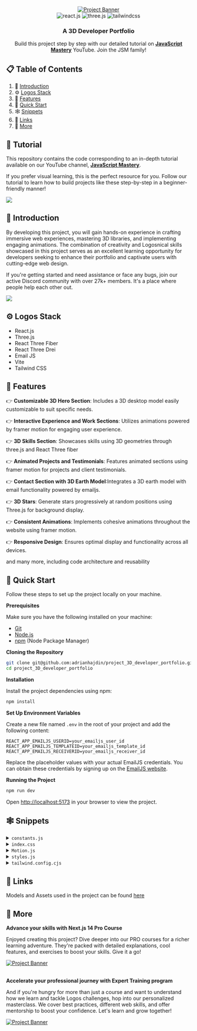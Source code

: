 <div align="center">
  <br />
    <a href="https://youtu.be/0fYi8SGA20k?feature=shared" target="_blank">
      <img src="https://github.com/adrianhajdin/project_3D_developer_portfolio/assets/151519281/4722160a-8e61-403f-a905-728feae1f7e6" alt="Project Banner">
    </a>
  <br />

  <div>
    <img src="https://img.shields.io/badge/-React_JS-black?style=for-the-badge&logoColor=white&logo=react&color=61DAFB" alt="react.js" />
    <img src="https://img.shields.io/badge/-Three_JS-black?style=for-the-badge&logoColor=white&logo=threedotjs&color=000000" alt="three.js" />
    <img src="https://img.shields.io/badge/-Tailwind_CSS-black?style=for-the-badge&logoColor=white&logo=tailwindcss&color=06B6D4" alt="tailwindcss" />
  </div>

  <h3 align="center">A 3D Developer Portfolio</h3>

   <div align="center">
     Build this project step by step with our detailed tutorial on <a href="https://www.youtube.com/@javascriptmastery/videos" target="_blank"><b>JavaScript Mastery</b></a> YouTube. Join the JSM family!
    </div>
</div>

## 📋 <a name="table">Table of Contents</a>

1. 🤖 [Introduction](#introduction)
2. ⚙️ [Logos Stack](#Logos-stack)
3. 🔋 [Features](#features)
4. 🤸 [Quick Start](#quick-start)
5. 🕸️ [Snippets](#snippets)
6. 🔗 [Links](#links)
7. 🚀 [More](#more)

## 🚨 Tutorial

This repository contains the code corresponding to an in-depth tutorial available on our YouTube channel, <a href="https://www.youtube.com/@javascriptmastery/videos" target="_blank"><b>JavaScript Mastery</b></a>.

If you prefer visual learning, this is the perfect resource for you. Follow our tutorial to learn how to build projects like these step-by-step in a beginner-friendly manner!

<a href="https://youtu.be/0fYi8SGA20k?feature=shared" target="_blank"><img src="https://github.com/sujatagunale/EasyRead/assets/151519281/1736fca5-a031-4854-8c09-bc110e3bc16d" /></a>

## <a name="introduction">🤖 Introduction</a>

By developing this project, you will gain hands-on experience in crafting immersive web experiences, mastering 3D libraries, and implementing engaging animations. The combination of creativity and Logosnical skills showcased in this project serves as an excellent learning opportunity for developers seeking to enhance their portfolio and captivate users with cutting-edge web design.

If you're getting started and need assistance or face any bugs, join our active Discord community with over 27k+ members. It's a place where people help each other out.

<a href="https://discord.com/invite/n6EdbFJ" target="_blank"><img src="https://github.com/sujatagunale/EasyRead/assets/151519281/618f4872-1e10-42da-8213-1d69e486d02e" /></a>

## <a name="Logos-stack">⚙️ Logos Stack</a>

- React.js
- Three.js
- React Three Fiber
- React Three Drei
- Email JS
- Vite
- Tailwind CSS

## <a name="features">🔋 Features</a>

👉 **Customizable 3D Hero Section**: Includes a 3D desktop model easily customizable to suit specific needs.

👉 **Interactive Experience and Work Sections**: Utilizes animations powered by framer motion for engaging user experience.

👉 **3D Skills Section**: Showcases skills using 3D geometries through three.js and React Three fiber

👉 **Animated Projects and Testimonials**: Features animated sections using framer motion for projects and client testimonials.

👉 **Contact Section with 3D Earth Model**:Integrates a 3D earth model with email functionality powered by emailjs.

👉 **3D Stars**: Generate stars progressively at random positions using Three.js for background display.

👉 **Consistent Animations**: Implements cohesive animations throughout the website using framer motion.

👉 **Responsive Design**: Ensures optimal display and functionality across all devices.

and many more, including code architecture and reusability

## <a name="quick-start">🤸 Quick Start</a>

Follow these steps to set up the project locally on your machine.

**Prerequisites**

Make sure you have the following installed on your machine:

- [Git](https://git-scm.com/)
- [Node.js](https://nodejs.org/en)
- [npm](https://www.npmjs.com/) (Node Package Manager)

**Cloning the Repository**

```bash
git clone git@github.com:adrianhajdin/project_3D_developer_portfolio.git
cd project_3D_developer_portfolio
```

**Installation**

Install the project dependencies using npm:

```bash
npm install
```

**Set Up Environment Variables**

Create a new file named `.env` in the root of your project and add the following content:

```env
REACT_APP_EMAILJS_USERID=your_emailjs_user_id
REACT_APP_EMAILJS_TEMPLATEID=your_emailjs_template_id
REACT_APP_EMAILJS_RECEIVERID=your_emailjs_receiver_id
```

Replace the placeholder values with your actual EmailJS credentials. You can obtain these credentials by signing up on the [EmailJS website](https://www.emailjs.com/).

**Running the Project**

```bash
npm run dev
```

Open [http://localhost:5173](http://localhost:5173) in your browser to view the project.

## <a name="snippets">🕸️ Snippets</a>

<details>
<summary><code>constants.js</code></summary>

```javascript
import {
	mobile,
	backend,
	creator,
	web,
	javascript,
	typescript,
	html,
	css,
	reactjs,
	redux,
	tailwind,
	nodejs,
	mongodb,
	git,
	figma,
	docker,
	meta,
	starbucks,
	tesla,
	shopify,
	carrent,
	jobit,
	tripguide,
	threejs,
} from "../assets";

export const navLinks = [
	{
		id: "about",
		title: "About",
	},
	{
		id: "work",
		title: "Work",
	},
	{
		id: "contact",
		title: "Contact",
	},
];

const services = [
	{
		title: "Web Developer",
		icon: web,
	},
	{
		title: "React Native Developer",
		icon: mobile,
	},
	{
		title: "Backend Developer",
		icon: backend,
	},
	{
		title: "Content Creator",
		icon: creator,
	},
];

const LOGOS = [
	{
		name: "HTML 5",
		icon: html,
	},
	{
		name: "CSS 3",
		icon: css,
	},
	{
		name: "JavaScript",
		icon: javascript,
	},
	{
		name: "TypeScript",
		icon: typescript,
	},
	{
		name: "React JS",
		icon: reactjs,
	},
	{
		name: "Redux Toolkit",
		icon: redux,
	},
	{
		name: "Tailwind CSS",
		icon: tailwind,
	},
	{
		name: "Node JS",
		icon: nodejs,
	},
	{
		name: "MongoDB",
		icon: mongodb,
	},
	{
		name: "Three JS",
		icon: threejs,
	},
	{
		name: "git",
		icon: git,
	},
	{
		name: "figma",
		icon: figma,
	},
	{
		name: "docker",
		icon: docker,
	},
];

const experiences = [
	{
		title: "React.js Developer",
		company_name: "Starbucks",
		icon: starbucks,
		iconBg: "#383E56",
		date: "March 2020 - April 2021",
		points: [
			"Developing and maintaining web applications using React.js and other related LOGOS.",
			"Collaborating with cross-functional teams including designers, product managers, and other developers to create high-quality products.",
			"Implementing responsive design and ensuring cross-browser compatibility.",
			"Participating in code reviews and providing constructive feedback to other developers.",
		],
	},
	{
		title: "React Native Developer",
		company_name: "Tesla",
		icon: tesla,
		iconBg: "#E6DEDD",
		date: "Jan 2021 - Feb 2022",
		points: [
			"Developing and maintaining web applications using React.js and other related LOGOS.",
			"Collaborating with cross-functional teams including designers, product managers, and other developers to create high-quality products.",
			"Implementing responsive design and ensuring cross-browser compatibility.",
			"Participating in code reviews and providing constructive feedback to other developers.",
		],
	},
	{
		title: "Web Developer",
		company_name: "Shopify",
		icon: shopify,
		iconBg: "#383E56",
		date: "Jan 2022 - Jan 2023",
		points: [
			"Developing and maintaining web applications using React.js and other related LOGOS.",
			"Collaborating with cross-functional teams including designers, product managers, and other developers to create high-quality products.",
			"Implementing responsive design and ensuring cross-browser compatibility.",
			"Participating in code reviews and providing constructive feedback to other developers.",
		],
	},
	{
		title: "Full stack Developer",
		company_name: "Meta",
		icon: meta,
		iconBg: "#E6DEDD",
		date: "Jan 2023 - Present",
		points: [
			"Developing and maintaining web applications using React.js and other related LOGOS.",
			"Collaborating with cross-functional teams including designers, product managers, and other developers to create high-quality products.",
			"Implementing responsive design and ensuring cross-browser compatibility.",
			"Participating in code reviews and providing constructive feedback to other developers.",
		],
	},
];

const testimonials = [
	{
		testimonial:
			"I thought it was impossible to make a website as beautiful as our product, but Rick proved me wrong.",
		name: "Sara Lee",
		designation: "CFO",
		company: "Acme Co",
		image: "https://randomuser.me/api/portraits/women/4.jpg",
	},
	{
		testimonial:
			"I've never met a web developer who truly cares about their clients' success like Rick does.",
		name: "Chris Brown",
		designation: "COO",
		company: "DEF Corp",
		image: "https://randomuser.me/api/portraits/men/5.jpg",
	},
	{
		testimonial:
			"After Rick optimized our website, our traffic increased by 50%. We can't thank them enough!",
		name: "Lisa Wang",
		designation: "CTO",
		company: "456 Enterprises",
		image: "https://randomuser.me/api/portraits/women/6.jpg",
	},
];

const projects = [
	{
		name: "Car Rent",
		description:
			"Web-based platform that allows users to search, book, and manage car rentals from various providers, providing a convenient and efficient solution for transportation needs.",
		tags: [
			{
				name: "react",
				color: "blue-text-gradient",
			},
			{
				name: "mongodb",
				color: "green-text-gradient",
			},
			{
				name: "tailwind",
				color: "pink-text-gradient",
			},
		],
		image: carrent,
		source_code_link: "https://github.com/",
	},
	{
		name: "Job IT",
		description:
			"Web application that enables users to search for job openings, view estimated salary ranges for positions, and locate available jobs based on their current location.",
		tags: [
			{
				name: "react",
				color: "blue-text-gradient",
			},
			{
				name: "restapi",
				color: "green-text-gradient",
			},
			{
				name: "scss",
				color: "pink-text-gradient",
			},
		],
		image: jobit,
		source_code_link: "https://github.com/",
	},
	{
		name: "Trip Guide",
		description:
			"A comprehensive travel booking platform that allows users to book flights, hotels, and rental cars, and offers curated recommendations for popular destinations.",
		tags: [
			{
				name: "nextjs",
				color: "blue-text-gradient",
			},
			{
				name: "supabase",
				color: "green-text-gradient",
			},
			{
				name: "css",
				color: "pink-text-gradient",
			},
		],
		image: tripguide,
		source_code_link: "https://github.com/",
	},
];

export { services, LOGOS, experiences, testimonials, projects };
```

</details>

<details>
<summary><code>index.css</code></summary>

```css
@import url("https://fonts.googleapis.com/css2?family=Poppins:wght@100;200;300;400;500;600;700;800;900&display=swap");

@tailwind base;
@tailwind components;
@tailwind utilities;

* {
	margin: 0;
	padding: 0;
	box-sizing: border-box;
	font-family: "Poppins", sans-serif;
	scroll-behavior: smooth;
	color-scheme: dark;
}

.hash-span {
	margin-top: -100px;
	padding-bottom: 100px;
	display: block;
}

.black-gradient {
	background: #000000; /* fallback for old browsers */
	background: -webkit-linear-gradient(
		to right,
		#434343,
		#000000
	); /* Chrome 10-25, Safari 5.1-6 */
	background: linear-gradient(
		to right,
		#434343,
		#000000
	); /* W3C, IE 10+/ Edge, Firefox 16+, Chrome 26+, Opera 12+, Safari 7+ */
}

.violet-gradient {
	background: #804dee;
	background: linear-gradient(-90deg, #804dee 0%, rgba(60, 51, 80, 0) 100%);
	background: -webkit-linear-gradient(
		-90deg,
		#804dee 0%,
		rgba(60, 51, 80, 0) 100%
	);
}

.green-pink-gradient {
	background: "#00cea8";
	background: linear-gradient(90.13deg, #00cea8 1.9%, #bf61ff 97.5%);
	background: -webkit-linear-gradient(-90.13deg, #00cea8 1.9%, #bf61ff 97.5%);
}

.orange-text-gradient {
	background: #f12711; /* fallback for old browsers */
	background: -webkit-linear-gradient(
		to top,
		#f12711,
		#f5af19
	); /* Chrome 10-25, Safari 5.1-6 */
	background: linear-gradient(
		to top,
		#f12711,
		#f5af19
	); /* W3C, IE 10+/ Edge, Firefox 16+, Chrome 26+, Opera 12+, Safari 7+ */
	-webkit-background-clip: text;
	-webkit-text-fill-color: transparent;
}

.green-text-gradient {
	background: #11998e; /* fallback for old browsers */
	background: -webkit-linear-gradient(
		to top,
		#11998e,
		#38ef7d
	); /* Chrome 10-25, Safari 5.1-6 */
	background: linear-gradient(
		to top,
		#11998e,
		#38ef7d
	); /* W3C, IE 10+/ Edge, Firefox 16+, Chrome 26+, Opera 12+, Safari 7+ */
	-webkit-background-clip: text;
	-webkit-text-fill-color: transparent;
}

.blue-text-gradient {
	/* background: -webkit-linear-gradient(#eee, #333); */
	background: #56ccf2; /* fallback for old browsers */
	background: -webkit-linear-gradient(
		to top,
		#2f80ed,
		#56ccf2
	); /* Chrome 10-25, Safari 5.1-6 */
	background: linear-gradient(
		to top,
		#2f80ed,
		#56ccf2
	); /* W3C, IE 10+/ Edge, Firefox 16+, Chrome 26+, Opera 12+, Safari 7+ */
	-webkit-background-clip: text;
	-webkit-text-fill-color: transparent;
}

.pink-text-gradient {
	background: #ec008c; /* fallback for old browsers */
	background: -webkit-linear-gradient(
		to top,
		#ec008c,
		#fc6767
	); /* Chrome 10-25, Safari 5.1-6 */
	background: linear-gradient(
		to top,
		#ec008c,
		#fc6767
	); /* W3C, IE 10+/ Edge, Firefox 16+, Chrome 26+, Opera 12+, Safari 7+ */
	-webkit-background-clip: text;
	-webkit-text-fill-color: transparent;
}

/* canvas- styles */
.canvas-loader {
	font-size: 10px;
	width: 1em;
	height: 1em;
	border-radius: 50%;
	position: relative;
	text-indent: -9999em;
	animation: mulShdSpin 1.1s infinite ease;
	transform: translateZ(0);
}

@keyframes mulShdSpin {
	0%,
	100% {
		box-shadow: 0em -2.6em 0em 0em #ffffff, 1.8em -1.8em 0 0em rgba(255, 255, 255, 0.2),
			2.5em 0em 0 0em rgba(255, 255, 255, 0.2), 1.75em 1.75em 0 0em rgba(255, 255, 255, 0.2),
			0em 2.5em 0 0em rgba(255, 255, 255, 0.2), -1.8em 1.8em 0 0em rgba(255, 255, 255, 0.2),
			-2.6em 0em 0 0em rgba(255, 255, 255, 0.5), -1.8em -1.8em 0 0em rgba(255, 255, 255, 0.7);
	}
	12.5% {
		box-shadow: 0em -2.6em 0em 0em rgba(255, 255, 255, 0.7), 1.8em -1.8em 0 0em
				#ffffff, 2.5em 0em 0 0em rgba(255, 255, 255, 0.2), 1.75em 1.75em 0 0em
				rgba(255, 255, 255, 0.2), 0em 2.5em 0 0em rgba(255, 255, 255, 0.2), -1.8em
				1.8em 0 0em rgba(255, 255, 255, 0.2),
			-2.6em 0em 0 0em rgba(255, 255, 255, 0.2), -1.8em -1.8em 0 0em rgba(255, 255, 255, 0.5);
	}
	25% {
		box-shadow: 0em -2.6em 0em 0em rgba(255, 255, 255, 0.5), 1.8em -1.8em 0 0em
				rgba(255, 255, 255, 0.7), 2.5em 0em 0 0em #ffffff, 1.75em 1.75em 0 0em
				rgba(255, 255, 255, 0.2), 0em 2.5em 0 0em rgba(255, 255, 255, 0.2), -1.8em
				1.8em 0 0em rgba(255, 255, 255, 0.2),
			-2.6em 0em 0 0em rgba(255, 255, 255, 0.2), -1.8em -1.8em 0 0em rgba(255, 255, 255, 0.2);
	}
	37.5% {
		box-shadow: 0em -2.6em 0em 0em rgba(255, 255, 255, 0.2), 1.8em -1.8em 0 0em
				rgba(255, 255, 255, 0.5), 2.5em 0em 0 0em rgba(255, 255, 255, 0.7), 1.75em
				1.75em 0 0em #ffffff, 0em 2.5em 0 0em rgba(255, 255, 255, 0.2), -1.8em
				1.8em 0 0em rgba(255, 255, 255, 0.2),
			-2.6em 0em 0 0em rgba(255, 255, 255, 0.2), -1.8em -1.8em 0 0em rgba(255, 255, 255, 0.2);
	}
	50% {
		box-shadow: 0em -2.6em 0em 0em rgba(255, 255, 255, 0.2), 1.8em -1.8em 0 0em
				rgba(255, 255, 255, 0.2), 2.5em 0em 0 0em rgba(255, 255, 255, 0.5), 1.75em
				1.75em 0 0em rgba(255, 255, 255, 0.7), 0em 2.5em 0 0em #ffffff, -1.8em
				1.8em 0 0em rgba(255, 255, 255, 0.2),
			-2.6em 0em 0 0em rgba(255, 255, 255, 0.2), -1.8em -1.8em 0 0em rgba(255, 255, 255, 0.2);
	}
	62.5% {
		box-shadow: 0em -2.6em 0em 0em rgba(255, 255, 255, 0.2), 1.8em -1.8em 0 0em
				rgba(255, 255, 255, 0.2), 2.5em 0em 0 0em rgba(255, 255, 255, 0.2), 1.75em
				1.75em 0 0em rgba(255, 255, 255, 0.5),
			0em 2.5em 0 0em rgba(255, 255, 255, 0.7), -1.8em 1.8em 0 0em #ffffff,
			-2.6em 0em 0 0em rgba(255, 255, 255, 0.2), -1.8em -1.8em 0 0em rgba(255, 255, 255, 0.2);
	}
	75% {
		box-shadow: 0em -2.6em 0em 0em rgba(255, 255, 255, 0.2), 1.8em -1.8em 0 0em
				rgba(255, 255, 255, 0.2), 2.5em 0em 0 0em rgba(255, 255, 255, 0.2), 1.75em
				1.75em 0 0em rgba(255, 255, 255, 0.2),
			0em 2.5em 0 0em rgba(255, 255, 255, 0.5), -1.8em 1.8em 0 0em rgba(255, 255, 255, 0.7),
			-2.6em 0em 0 0em #ffffff, -1.8em -1.8em 0 0em rgba(255, 255, 255, 0.2);
	}
	87.5% {
		box-shadow: 0em -2.6em 0em 0em rgba(255, 255, 255, 0.2), 1.8em -1.8em 0 0em
				rgba(255, 255, 255, 0.2), 2.5em 0em 0 0em rgba(255, 255, 255, 0.2), 1.75em
				1.75em 0 0em rgba(255, 255, 255, 0.2),
			0em 2.5em 0 0em rgba(255, 255, 255, 0.2), -1.8em 1.8em 0 0em rgba(255, 255, 255, 0.5),
			-2.6em 0em 0 0em rgba(255, 255, 255, 0.7), -1.8em -1.8em 0 0em #ffffff;
	}
}
```

</details>

<details>
<summary><code>Motion.js</code></summary>

```javascript
export const textVariant = (delay) => {
	return {
		hidden: {
			y: -50,
			opacity: 0,
		},
		show: {
			y: 0,
			opacity: 1,
			transition: {
				type: "spring",
				duration: 1.25,
				delay: delay,
			},
		},
	};
};

export const fadeIn = (direction, type, delay, duration) => {
	return {
		hidden: {
			x: direction === "left" ? 100 : direction === "right" ? -100 : 0,
			y: direction === "up" ? 100 : direction === "down" ? -100 : 0,
			opacity: 0,
		},
		show: {
			x: 0,
			y: 0,
			opacity: 1,
			transition: {
				type: type,
				delay: delay,
				duration: duration,
				ease: "easeOut",
			},
		},
	};
};

export const zoomIn = (delay, duration) => {
	return {
		hidden: {
			scale: 0,
			opacity: 0,
		},
		show: {
			scale: 1,
			opacity: 1,
			transition: {
				type: "tween",
				delay: delay,
				duration: duration,
				ease: "easeOut",
			},
		},
	};
};

export const slideIn = (direction, type, delay, duration) => {
	return {
		hidden: {
			x: direction === "left" ? "-100%" : direction === "right" ? "100%" : 0,
			y: direction === "up" ? "100%" : direction === "down" ? "100%" : 0,
		},
		show: {
			x: 0,
			y: 0,
			transition: {
				type: type,
				delay: delay,
				duration: duration,
				ease: "easeOut",
			},
		},
	};
};

export const staggerContainer = (staggerChildren, delayChildren) => {
	return {
		hidden: {},
		show: {
			transition: {
				staggerChildren: staggerChildren,
				delayChildren: delayChildren || 0,
			},
		},
	};
};
```

</details>

<details>
<summary><code>styles.js</code></summary>

```javascript
const styles = {
	paddingX: "sm:px-16 px-6",
	paddingY: "sm:py-16 py-6",
	padding: "sm:px-16 px-6 sm:py-16 py-10",

	heroHeadText:
		"font-black text-white lg:text-[80px] sm:text-[60px] xs:text-[50px] text-[40px] lg:leading-[98px] mt-2",
	heroSubText:
		"text-[#dfd9ff] font-medium lg:text-[30px] sm:text-[26px] xs:text-[20px] text-[16px] lg:leading-[40px]",

	sectionHeadText:
		"text-white font-black md:text-[60px] sm:text-[50px] xs:text-[40px] text-[30px]",
	sectionSubText:
		"sm:text-[18px] text-[14px] text-secondary uppercase tracking-wider",
};

export { styles };
```

</details>

<details>
<summary><code>tailwind.config.cjs</code></summary>

```javascript
/** @type {import('tailwindcss').Config} */
module.exports = {
	content: ["./src/**/*.{js,jsx}"],
	mode: "jit",
	theme: {
		extend: {
			colors: {
				primary: "#050816",
				secondary: "#aaa6c3",
				tertiary: "#151030",
				"black-100": "#100d25",
				"black-200": "#090325",
				"white-100": "#f3f3f3",
			},
			boxShadow: {
				card: "0px 35px 120px -15px #211e35",
			},
			screens: {
				xs: "450px",
			},
			backgroundImage: {
				"hero-pattern": "url('/src/assets/herobg.png')",
				"hero-pattern2": "url('/src/assets/herobg.svg')",
			},
		},
	},
	plugins: [],
};
```

</details>

## <a name="links">🔗 Links</a>

Models and Assets used in the project can be found [here](https://drive.google.com/drive/folders/1KVU8iaH0E_JFtShNiR3BgCSA3pawXY4Z)

## <a name="more">🚀 More</a>

**Advance your skills with Next.js 14 Pro Course**

Enjoyed creating this project? Dive deeper into our PRO courses for a richer learning adventure. They're packed with detailed explanations, cool features, and exercises to boost your skills. Give it a go!

<a href="https://jsmastery.pro/next14" target="_blank">
<img src="https://github.com/sujatagunale/EasyRead/assets/151519281/557837ce-f612-4530-ab24-189e75133c71" alt="Project Banner">
</a>

<br />
<br />

**Accelerate your professional journey with Expert Training program**

And if you're hungry for more than just a course and want to understand how we learn and tackle Logos challenges, hop into our personalized masterclass. We cover best practices, different web skills, and offer mentorship to boost your confidence. Let's learn and grow together!

<a href="https://www.jsmastery.pro/masterclass" target="_blank">
<img src="https://github.com/sujatagunale/EasyRead/assets/151519281/fed352ad-f27b-400d-9b8f-c7fe628acb84" alt="Project Banner">
</a>

#
